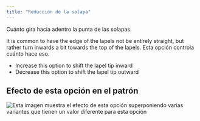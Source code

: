 ```yaml
---
title: "Reducción de la solapa"
---
```


Cuánto gira hacia adentro la punta de las solapas.

It is common to have the edge of the lapels not be entirely straight, but rather turn inwards a bit towards the top of the lapels. Esta opción controla cuánto hace eso.

- Increase this option to shift the lapel tip inward
- Decrease this option to shift the lapel tip outward

## Efecto de esta opción en el patrón

![Esta imagen muestra el efecto de esta opción superponiendo varias variantes que tienen un valor diferente para esta opción](jaeger_lapelreduction_sample.svg "Efecto de esta opción en el patrón")
